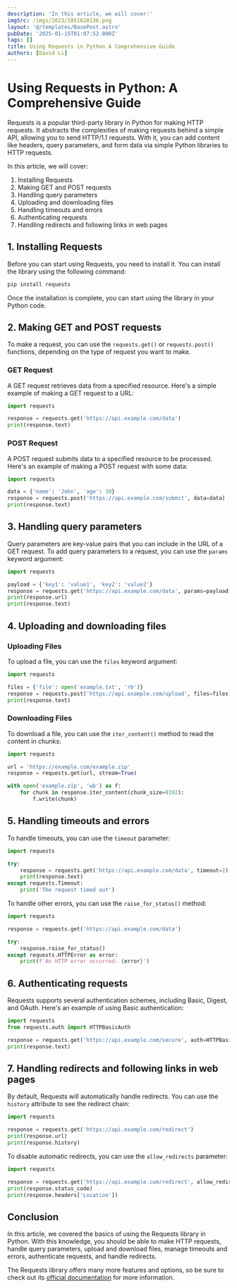 ```yaml
---
description: 'In this article, we will cover:'
imgSrc: /imgs/2023/2851628136.png
layout: '@/templates/BasePost.astro'
pubDate: '2025-01-15T01:07:52.000Z'
tags: []
title: Using Requests in Python A Comprehensive Guide
authors: [David Li]
---
```


# Using Requests in Python: A Comprehensive Guide

Requests is a popular third-party library in Python for making HTTP requests. It abstracts the complexities of making requests behind a simple API, allowing you to send HTTP/1.1 requests. With it, you can add content like headers, query parameters, and form data via simple Python libraries to HTTP requests.

In this article, we will cover:

1. Installing Requests
2. Making GET and POST requests
3. Handling query parameters
4. Uploading and downloading files
5. Handling timeouts and errors
6. Authenticating requests
7. Handling redirects and following links in web pages

## 1. Installing Requests

Before you can start using Requests, you need to install it. You can install the library using the following command:

```bash
pip install requests
```

Once the installation is complete, you can start using the library in your Python code.

## 2. Making GET and POST requests

To make a request, you can use the `requests.get()` or `requests.post()` functions, depending on the type of request you want to make.

### GET Request

A GET request retrieves data from a specified resource. Here's a simple example of making a GET request to a URL:

```python
import requests

response = requests.get('https://api.example.com/data')
print(response.text)
```

### POST Request

A POST request submits data to a specified resource to be processed. Here's an example of making a POST request with some data:

```python
import requests

data = {'name': 'John', 'age': 30}
response = requests.post('https://api.example.com/submit', data=data)
print(response.text)
```

## 3. Handling query parameters

Query parameters are key-value pairs that you can include in the URL of a GET request. To add query parameters to a request, you can use the `params` keyword argument:

```python
import requests

payload = {'key1': 'value1', 'key2': 'value2'}
response = requests.get('https://api.example.com/data', params=payload)
print(response.url)
print(response.text)
```

## 4. Uploading and downloading files

### Uploading Files

To upload a file, you can use the `files` keyword argument:

```python
import requests

files = {'file': open('example.txt', 'rb')}
response = requests.post('https://api.example.com/upload', files=files)
print(response.text)
```

### Downloading Files

To download a file, you can use the `iter_content()` method to read the content in chunks:

```python
import requests

url = 'https://example.com/example.zip'
response = requests.get(url, stream=True)

with open('example.zip', 'wb') as f:
    for chunk in response.iter_content(chunk_size=8192):
        f.write(chunk)
```

## 5. Handling timeouts and errors

To handle timeouts, you can use the `timeout` parameter:

```python
import requests

try:
    response = requests.get('https://api.example.com/data', timeout=2)
    print(response.text)
except requests.Timeout:
    print('The request timed out')
```

To handle other errors, you can use the `raise_for_status()` method:

```python
import requests

response = requests.get('https://api.example.com/data')

try:
    response.raise_for_status()
except requests.HTTPError as error:
    print(f'An HTTP error occurred: {error}')
```

## 6. Authenticating requests

Requests supports several authentication schemes, including Basic, Digest, and OAuth. Here's an example of using Basic authentication:

```python
import requests
from requests.auth import HTTPBasicAuth

response = requests.get('https://api.example.com/secure', auth=HTTPBasicAuth('username', 'password'))
print(response.text)
```

## 7. Handling redirects and following links in web pages

By default, Requests will automatically handle redirects. You can use the `history` attribute to see the redirect chain:

```python
import requests

response = requests.get('https://api.example.com/redirect')
print(response.url)
print(response.history)
```

To disable automatic redirects, you can use the `allow_redirects` parameter:

```python
import requests

response = requests.get('https://api.example.com/redirect', allow_redirects=False)
print(response.status_code)
print(response.headers['Location'])
```

## Conclusion

In this article, we covered the basics of using the Requests library in Python. With this knowledge, you should be able to make HTTP requests, handle query parameters, upload and download files, manage timeouts and errors, authenticate requests, and handle redirects.

The Requests library offers many more features and options, so be sure to check out its [official documentation](https://docs.python-requests.org/en/latest/) for more information.